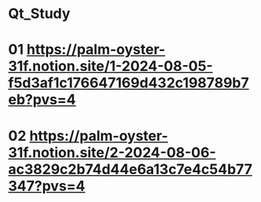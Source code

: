 # Qt_Study

# 01    https://palm-oyster-31f.notion.site/1-2024-08-05-f5d3af1c176647169d432c198789b7eb?pvs=4

# 02    https://palm-oyster-31f.notion.site/2-2024-08-06-ac3829c2b74d44e6a13c7e4c54b77347?pvs=4